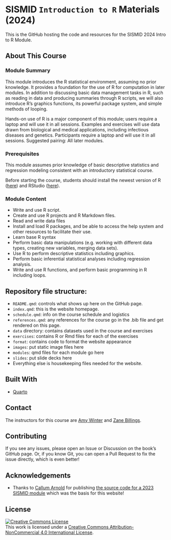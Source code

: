 

<!-- DO NOT EDIT THIS FILE! Edit README.qmd instead! -->

# SISMID `Introduction to R` Materials (2024)

This is the GitHub hosting the code and resources for the SISMID 2024
Intro to R Module.

## About This Course

### Module Summary

This module introduces the R statistical environment, assuming no prior
knowledge. It provides a foundation for the use of R for computation in
later modules. In addition to discussing basic data management tasks in
R, such as reading in data and producing summaries through R scripts, we
will also introduce R’s graphics functions, its powerful package system,
and simple methods of looping.

Hands-on use of R is a major component of this module; users require a
laptop and will use it in all sessions. Examples and exercises will use
data drawn from biological and medical applications, including
infectious diseases and genetics. Participants require a laptop and will
use it in all sessions. Suggested pairing: All later modules.

### Prerequisites

This module assumes prior knowledge of basic descriptive statistics and
regression modeling consistent with an introductory statistical course.

Before starting the course, students should install the newest version
of R ([here](https://cran.r-project.org/)) and RStudio
([here](https://posit.co/download/rstudio-desktop/)).

### Module Content

- Write and use R script.
- Create and use R projects and R Markdown files.
- Read and write data files
- Install and load R packages, and be able to access the help system and
  other resources to facilitate their use.
- Learn base R syntax
- Perform basic data manipulations (e.g. working with different data
  types, creating new variables, merging data sets).
- Use R to perform descriptive statistics including graphics.
- Perform basic inferential statistical analyses including regression
  analysis.
- Write and use R functions, and perform basic programming in R
  including loops.

## Repository file structure:

- `README.qmd`: controls what shows up here on the GitHub page.
- `index.qmd`: this is the website homepage.
- `schedule.qmd`: info on the course schedule and logistics
- `references.qmd`: any references for the course go in the .bib file
  and get rendered on this page.
- `data` directory: contains datasets used in the course and exercises
- `exercises`: contains R or Rmd files for each of the exercises
- `format`: contains code to format the website appearance
- `images`: put static image files here
- `modules`: qmd files for each module go here
- `slides`: put slide decks here
- Everything else is housekeeping files needed for the website.

## Built With

- [Quarto](https://quarto.org)

## Contact

The instructors for this course are [Amy
Winter](https://publichealth.uga.edu/faculty-member/amy-k-winter/) and
[Zane Billings](https://wzbillings.com/).

## Contributing

If you see any issues, please open an Issue or Discussion on the book’s
GitHub page. Or, if you know Git, you can open a Pull Request to fix the
issue directly, which is even better!

## Acknowledgements

- Thanks to [Callum Arnold](https://callumarnold.com/) for publishing
  [the source code for a 2023 SISMID
  module](https://github.com/arnold-c/SISMID-Module-02_2023/tree/main)
  which was the basis for this website!

## License

<a rel="license" href="http://creativecommons.org/licenses/by-nc/4.0/"><img alt="Creative Commons License" style="border-width:0" src="https://i.creativecommons.org/l/by-nc/4.0/88x31.png" /></a><br />This
work is licensed under a
<a rel="license" href="http://creativecommons.org/licenses/by-nc/4.0/">Creative
Commons Attribution-NonCommercial 4.0 International License</a>.
